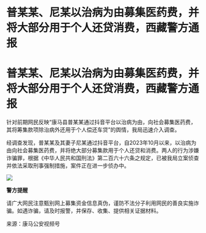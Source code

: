 # 普某某、尼某以治病为由募集医药费，并将大部分用于个人还贷消费，西藏警方通报

# 普某某、尼某以治病为由募集医药费，并将大部分用于个人还贷消费，西藏警方通报

针对前期网民反映“康马县普某某通过抖音平台以治病为由，向社会募集医药费，其将筹集款项除治病外还用于个人偿还车贷”的舆情，我局迅速介入调查。

经调查发现，普某某及其妻子尼某通过抖音平台，自2023年10月以来，以治病为由向社会募集医药费，并将绝大部分募集款用于个人还贷和消费。两人的行为涉嫌诈骗罪，根据《中华人民共和国刑法》第二百六十六条之规定，已被我局立案侦查并依法采取刑事强制措施，案件正在进一步侦办中。

![](https://inews.gtimg.com/om_bt/OPj_oa4RnEs5r-SrD2RBZvFKRGsjyqdcjI_2Im3Ipoc3wAA/1000)

**警方提醒**

请广大网民注意甄别网上募集资金信息真伪，谨防不法分子利用网民的善良实施诈骗。如遇诈骗，请及时报警，并保存、收集、提供相关证据材料。

来源：康马公安视频号

